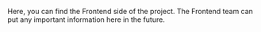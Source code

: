 Here, you can find the Frontend side of the project.
The Frontend team can put any important information here in the future.